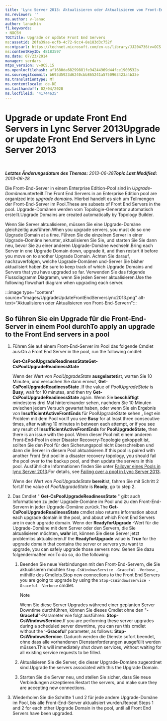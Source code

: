 ```yaml
---
title: 'Lync Server 2013: Aktualisieren oder Aktualisieren von Front-End-Servern'
ms.reviewer: ''
ms.author: v-lanac
author: lanachin
f1.keywords:
- NOCSH
TOCTitle: Upgrade or update Front End Servers
ms:assetid: 20fa39ae-ecfb-4c72-9cc4-8e183d3c752f
ms:mtpsurl: https://technet.microsoft.com/en-us/library/JJ204736(v=OCS.15)
ms:contentKeyID: 48183597
ms.date: 07/23/2014
manager: serdars
mtps_version: v=OCS.15
ms.openlocfilehash: af1680da68299881fe94244969d44fce1900532b
ms.sourcegitcommit: b693d5923d6240cbb865241a5750963423a4b33e
ms.translationtype: MT
ms.contentlocale: de-DE
ms.lasthandoff: 02/04/2020
ms.locfileid: "41744635"
---
```

<div data-xmlns="http://www.w3.org/1999/xhtml">

<div class="topic" data-xmlns="http://www.w3.org/1999/xhtml" data-msxsl="urn:schemas-microsoft-com:xslt" data-cs="http://msdn.microsoft.com/en-us/">

<div data-asp="http://msdn2.microsoft.com/asp">

# <a name="upgrade-or-update-front-end-servers-in-lync-server-2013"></a><span data-ttu-id="4ca43-102">Upgrade or update Front End Servers in Lync Server 2013</span><span class="sxs-lookup"><span data-stu-id="4ca43-102">Upgrade or update Front End Servers in Lync Server 2013</span></span>

</div>

<div id="mainSection">

<div id="mainBody">

<span> </span>

<span data-ttu-id="4ca43-103">_**Letztes Änderungsdatum des Themas:** 2013-06-28_</span><span class="sxs-lookup"><span data-stu-id="4ca43-103">_**Topic Last Modified:** 2013-06-28_</span></span>

<span data-ttu-id="4ca43-104">Die Front-End-Server in einem Enterprise Edition-Pool sind in *Upgrade-Domänen*unterteilt.</span><span class="sxs-lookup"><span data-stu-id="4ca43-104">The Front End Servers in an Enterprise Edition pool are organized into *upgrade domains*.</span></span> <span data-ttu-id="4ca43-105">Hierbei handelt es sich um Teilmengen der Front-End-Server im Pool.</span><span class="sxs-lookup"><span data-stu-id="4ca43-105">These are subsets of Front End Servers in the pool.</span></span> <span data-ttu-id="4ca43-106">Upgrade-Domänen werden vom Topologie-Generator automatisch erstellt.</span><span class="sxs-lookup"><span data-stu-id="4ca43-106">Upgrade Domains are created automatically by Topology Builder.</span></span>

<span data-ttu-id="4ca43-107">Wenn Sie Server aktualisieren, müssen Sie eine Upgrade-Domäne gleichzeitig ausführen.</span><span class="sxs-lookup"><span data-stu-id="4ca43-107">When you upgrade servers, you must do so one Upgrade Domain at a time.</span></span> <span data-ttu-id="4ca43-108">Führen Sie die einzelnen Server in einer Upgrade-Domäne herunter, aktualisieren Sie Sie, und starten Sie Sie dann neu, bevor Sie zu einer anderen Upgrade-Domäne wechseln.</span><span class="sxs-lookup"><span data-stu-id="4ca43-108">Bring each Server in one Upgrade Domain down, upgrade it, and then restart it before you move on to another Upgrade Domain.</span></span> <span data-ttu-id="4ca43-109">Achten Sie darauf, nachzuverfolgen, welche Upgrade-Domänen und-Server Sie bisher aktualisiert haben.</span><span class="sxs-lookup"><span data-stu-id="4ca43-109">Be sure to keep track of which Upgrade Domains and Servers that you have upgraded so far.</span></span> <span data-ttu-id="4ca43-110">Verwenden Sie das folgende Flussdiagramm Diagramm, wenn Sie jeden Server aktualisieren.</span><span class="sxs-lookup"><span data-stu-id="4ca43-110">Use the following flowchart diagram when upgrading each server.</span></span>

:::image type="content" source="images/UpgradeUpdateFrontEndServerslync2013.png" alt-text="Aktualisieren oder Aktualisieren von Front-End-Servern":::

<div>

## <a name="to-apply-an-upgrade-to-the-front-end-servers-in-a-pool"></a><span data-ttu-id="4ca43-112">So führen Sie ein Upgrade für die Front-End-Server in einem Pool durch</span><span class="sxs-lookup"><span data-stu-id="4ca43-112">To apply an upgrade to the Front End servers in a pool</span></span>

1.  <span data-ttu-id="4ca43-113">Führen Sie auf einem Front-End-Server im Pool das folgende Cmdlet aus:</span><span class="sxs-lookup"><span data-stu-id="4ca43-113">On a Front End Server in the pool, run the following cmdlet:</span></span>
    
    <span data-ttu-id="4ca43-114">**Get-CsPoolUpgradeReadinessState**</span><span class="sxs-lookup"><span data-stu-id="4ca43-114">**Get-CsPoolUpgradeReadinessState**</span></span>
    
    <span data-ttu-id="4ca43-115">Wenn der Wert von *PoolUpgradeState* **ausgelastet**ist, warten Sie 10 Minuten, und versuchen Sie dann erneut, **Get-CsPoolUpgradeReadinessState** .</span><span class="sxs-lookup"><span data-stu-id="4ca43-115">If the value of *PoolUpgradeState* is **Busy**, wait for 10 minutes, and then try **Get-CsPoolUpgradeReadinessState** again.</span></span> <span data-ttu-id="4ca43-116">Wenn Sie **beschäftigt** mindestens drei Mal hintereinander sehen, nachdem Sie 10 Minuten zwischen jedem Versuch gewartet haben, oder wenn Sie ein Ergebnis von **InsufficientActiveFrontEnds** für PoolUpgradeState sehen **,** liegt ein Problem mit dem Pool vor.</span><span class="sxs-lookup"><span data-stu-id="4ca43-116">If you see **Busy** for at least three consecutive times, after waiting 10 minutes in between each attempt, or if you see any result of **InsufficientActiveFrontEnds** for **PoolUpgradeState,** then there is an issue with the pool.</span></span> <span data-ttu-id="4ca43-117">Wenn dieser Pool mit einem anderen Front-End-Pool in einer Disaster Recovery-Topologie gekoppelt ist, sollten Sie den Pool für den Sicherungspool nicht überschreiben und dann die Server in diesem Pool aktualisieren.</span><span class="sxs-lookup"><span data-stu-id="4ca43-117">If this pool is paired with another Front End pool in a disaster recovery topology, you should fail the pool over to the backup pool, and then update the servers in this pool.</span></span> <span data-ttu-id="4ca43-118">Ausführliche Informationen finden Sie unter [Failover eines Pools in lync Server 2013](lync-server-2013-failing-over-a-pool.md).</span><span class="sxs-lookup"><span data-stu-id="4ca43-118">For details, see [Failing over a pool in Lync Server 2013](lync-server-2013-failing-over-a-pool.md).</span></span>
    
    <span data-ttu-id="4ca43-119">Wenn der Wert von *PoolUpgradeState* **bereit**ist, fahren Sie mit Schritt 2 fort.</span><span class="sxs-lookup"><span data-stu-id="4ca43-119">If the value of *PoolUpgradeState* is **Ready**, go to step 2.</span></span>

2.  <span data-ttu-id="4ca43-120">Das Cmdlet " **Get-CsPoolUpgradeReadinessState** " gibt auch Informationen zu jeder Upgrade-Domäne im Pool und zu den Front-End-Servern in jeder Upgrade-Domäne zurück.</span><span class="sxs-lookup"><span data-stu-id="4ca43-120">The **Get-CsPoolUpgradeReadinessState** cmdlet also returns information about each upgrade domain in the pool, and about which Front End Servers are in each upgrade domain.</span></span> <span data-ttu-id="4ca43-121">Wenn der **ReadyforUpgrade** -Wert für die Upgrade-Domäne mit dem Server oder den Servern, die Sie aktualisieren möchten, **wahr** ist, können Sie diese Server jetzt problemlos aktualisieren.</span><span class="sxs-lookup"><span data-stu-id="4ca43-121">If the **ReadyforUpgrade** value is **True** for the upgrade domain that contains the server or servers you want to upgrade, you can safely upgrade those servers now.</span></span> <span data-ttu-id="4ca43-122">Gehen Sie dazu folgendermaßen vor:</span><span class="sxs-lookup"><span data-stu-id="4ca43-122">To do so, do the following:</span></span>
    
    1.  <span data-ttu-id="4ca43-123">Beenden Sie neue Verbindungen mit den Front-End-Servern, die Sie aktualisieren möchten `Stop-CsWindowsService -Graceful -Verbose` , mithilfe des Cmdlets.</span><span class="sxs-lookup"><span data-stu-id="4ca43-123">Stop new connections to the Front End Servers you are going to upgrade by using the `Stop-CsWindowsService -Graceful -Verbose` cmdlet.</span></span>
        
        <div>
        

        > [!NOTE]  
        > <span data-ttu-id="4ca43-124">Wenn Sie diese Server Upgrades während einer geplanten Server Downtime durchführen, können Sie dieses Cmdlet ohne den "-<STRONG>Graceful</STRONG>"-Parameter wie folgt ausführen: <STRONG>Stop-CsWindowsService</STRONG>.</span><span class="sxs-lookup"><span data-stu-id="4ca43-124">If you are performing these server upgrades during a scheduled server downtime, you can run this cmdlet without the ‘-<STRONG>Graceful</STRONG>‘ parameter, as follows: <STRONG>Stop-CsWindowsService</STRONG>.</span></span> <span data-ttu-id="4ca43-125">Dadurch werden die Dienste sofort beendet, ohne dass alle vorhandenen Dienstanforderungen ausgefüllt werden müssen.</span><span class="sxs-lookup"><span data-stu-id="4ca43-125">This will immediately shut down services, without waiting for all existing service requests to be filled.</span></span>

        
        </div>
    
    2.  <span data-ttu-id="4ca43-126">Aktualisieren Sie die Server, die dieser Upgrade-Domäne zugeordnet sind.</span><span class="sxs-lookup"><span data-stu-id="4ca43-126">Upgrade the servers associated with this the Upgrade Domain.</span></span>
    
    3.  <span data-ttu-id="4ca43-127">Starten Sie die Server neu, und stellen Sie sicher, dass Sie neue Verbindungen akzeptieren.</span><span class="sxs-lookup"><span data-stu-id="4ca43-127">Restart the servers, and make sure they are accepting new connections.</span></span>

3.  <span data-ttu-id="4ca43-128">Wiederholen Sie die Schritte 1 und 2 für jede andere Upgrade-Domäne im Pool, bis alle Front-End-Server aktualisiert wurden.</span><span class="sxs-lookup"><span data-stu-id="4ca43-128">Repeat Steps 1 and 2 for each other Upgrade Domain in the pool, until all Front End Servers have been upgraded.</span></span>

</div>

</div>

<span> </span>

</div>

</div>

</div>

